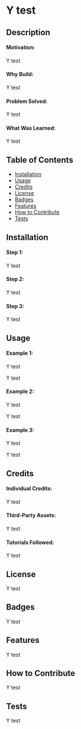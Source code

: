# Y test

## Description
#### Motivation:
 Y test

#### Why Build:
Y test

#### Problem Solved:
Y test

#### What Was Learned:
Y test

## Table of Contents
  * [Installation](#installation)
  * [Usage](#usage)
  * [Credits](#credits)
  * [License](#license)
  * [Badges](#badges)
  * [Features](#features)
  * [How to Contribute](#how-to-contribute)
  * [Tests](#tests)

## Installation
#### Step 1:
Y test

#### Step 2:
Y test

#### Step 3:
Y test

## Usage
#### Example 1:
Y test

Y test

#### Example 2:
Y test

Y test

#### Example 3:
Y test

Y test

## Credits
#### Individual Credits:
Y test

#### Third-Party Assets:
Y test

#### Tutorials Followed:
Y test

## License
Y test

## Badges
Y test

## Features
Y test

## How to Contribute
Y test

## Tests
Y test

